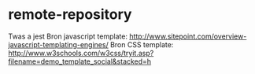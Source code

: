 # remote-repository
Twas a jest
Bron javascript template: http://www.sitepoint.com/overview-javascript-templating-engines/
Bron CSS template: http://www.w3schools.com/w3css/tryit.asp?filename=demo_template_social&stacked=h
